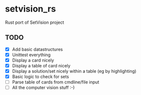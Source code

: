 # setvision_rs
Rust port of SetVision project

## TODO
- [x] Add basic datastructures
- [x] Unittest everything
- [x] Display a card nicely
- [x] Display a table of card nicely
- [x] Display a solution/set nicely within a table (eg by highlighting)
- [x] Basic logic to check for sets
- [ ] Parse table of cards from cmdline/file input
- [ ] All the computer vision stuff :-)
